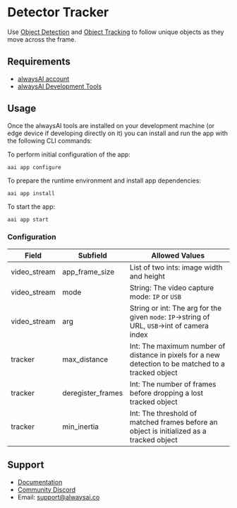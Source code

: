 # Detector Tracker
Use [Object Detection](https://alwaysai.co/docs/application_development/core_computer_vision_services.html#object-detection) and [Object Tracking](https://alwaysai.co/docs/application_development/core_computer_vision_services.html#object-tracking) to follow unique objects as they move across the frame.

## Requirements
* [alwaysAI account](https://alwaysai.co/auth?register=true)
* [alwaysAI Development Tools](https://alwaysai.co/docs/get_started/development_computer_setup.html)

## Usage
Once the alwaysAI tools are installed on your development machine (or edge device if developing directly on it) you can install and run the app with the following CLI commands:

To perform initial configuration of the app:
```
aai app configure
```

To prepare the runtime environment and install app dependencies:
```
aai app install
```

To start the app:
```
aai app start
```

### Configuration
| Field        | Subfield          | Allowed Values                                                                                 |
|--------------|-------------------|------------------------------------------------------------------------------------------------|
| video_stream | app_frame_size    | List of two ints: image width and height                                                       |
| video_stream | mode              | String: The video capture mode: `IP` or `USB`                                                          |
| video_stream | arg               | String or int: The arg for the given `mode`: `IP`->string of URL, `USB`->int of camera index                  |
| tracker      | max_distance      | Int: The maximum number of distance in pixels for a new detection to be matched to a tracked object |
| tracker      | deregister_frames | Int: The number of frames before dropping a lost tracked object                                     |
| tracker      | min_inertia       | Int: The threshold of matched frames before an object is initialized as a tracked object            |

## Support
* [Documentation](https://alwaysai.co/docs/)
* [Community Discord](https://discord.gg/alwaysai)
* Email: support@alwaysai.co

